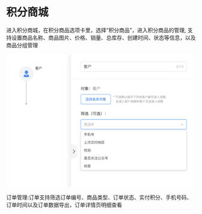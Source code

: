 # 积分商城

进入积分商城，在积分商品选项卡里，选择“积分商品”，进入积分商品的管理,        支持设置商品名称、商品图片、价格、销量、总库存、创建时间、状态等信息，以及商品分组管理



![](../.gitbook/assets/image%20%28276%29.png)





订单管理:订单支持筛选订单编号、商品类型、订单状态、实付积分、手机号码、订单时间以及订单数据导出，订单详情页明细查看

